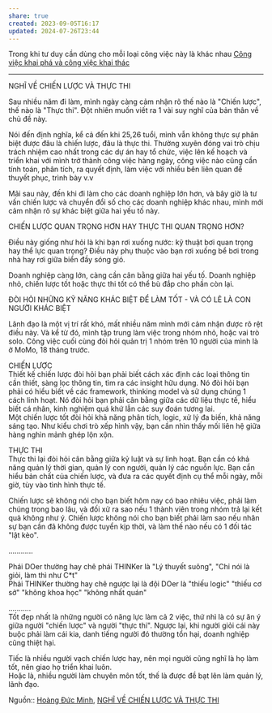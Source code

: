 ```yaml
---
share: true
created: 2023-09-05T16:17
updated: 2024-07-26T23:44
---
```

Trong khi tư duy cần dùng cho mỗi loại công việc này là khác nhau
[Công việc khai phá và công việc khai thác](../../C%C3%B4ng%20vi%E1%BB%87c/C%C3%B4ng%20vi%E1%BB%87c%20khai%20ph%C3%A1%20v%C3%A0%20c%C3%B4ng%20vi%E1%BB%87c%20khai%20th%C3%A1c.md)

---
NGHĨ VỀ CHIẾN LƯỢC VÀ THỰC THI  
  
Sau nhiều năm đi làm, mình ngày càng cảm nhận rõ thế nào là "Chiến lược", thế nào là "Thực thi". Đột nhiên muốn viết ra 1 vài suy nghĩ của bản thân về chủ đề này.  
  
Nói đến định nghĩa, kể cả đến khi 25,26 tuổi, mình vẫn không thực sự phân biệt được đâu là chiến lược, đâu là thực thi. Thường xuyên đóng vai trò chịu trách nhiệm cao nhất trong các dự án hay tổ chức, việc lên kế hoạch và triển khai với mình trở thành công việc hàng ngày, công việc nào cũng cần tính toán, phân tích, ra quyết định, làm việc với nhiều bên liên quan để thuyết phục, trình bày v.v  
  
Mãi sau này, đến khi đi làm cho các doanh nghiệp lớn hơn, và bây giờ là tư vấn chiến lược và chuyển đổi số cho các doanh nghiệp khác nhau, mình mới cảm nhận rõ sự khác biệt giữa hai yếu tố này.  
  
CHIẾN LƯỢC QUAN TRỌNG HƠN HAY THỰC THI QUAN TRỌNG HƠN?  
  
Điều này giống như hỏi là khi bạn rơi xuống nước: kỹ thuật bơi quan trọng hay thể lực quan trọng? Điều này phụ thuộc vào bạn rơi xuống bể bơi trong nhà hay rơi giữa biển đầy sóng gió.  
  
Doanh nghiệp càng lớn, càng cần cân bằng giữa hai yếu tố. Doanh nghiệp nhỏ, chiến lược tốt hoặc thực thi tốt có thể bù đắp cho phần còn lại.  
  
ĐÒI HỎI NHỮNG KỸ NĂNG KHÁC BIỆT ĐỂ LÀM TỐT - VÀ CÓ LẼ LÀ CON NGƯỜI KHÁC BIỆT  
  
Lãnh đạo là một vị trí rất khó, mất nhiều năm mình mới cảm nhận được rõ rệt điều này. Và kể từ đó, mình tập trung làm việc trong nhóm nhỏ, hoặc vai trò solo. Công việc cuối cùng đòi hỏi quản trị 1 nhóm trên 10 người của mình là ở MoMo, 18 tháng trước.  
  
CHIẾN LƯỢC  
Thiết kế chiến lược đòi hỏi bạn phải biết cách xác định các loại thông tin cần thiết, sàng lọc thông tin, tìm ra các insight hữu dụng. Nó đòi hỏi bạn phải có hiểu biết về các framework, thinking model và sử dụng chúng 1 cách linh hoạt. Nó đòi hỏi bạn phải cân bằng giữa các dữ liệu thực tế, hiểu biết cá nhân, kinh nghiệm quá khứ lẫn các suy đoán tương lai.  
Một chiến lược tốt đòi hỏi khả năng phân tích, logic, xử lý đa biến, khả năng sáng tạo. Như kiểu chơi trò xếp hình vậy, bạn cần nhìn thấy mối liên hệ giữa hàng nghìn mảnh ghép lộn xộn.  
  
THỰC THI  
Thực thi lại đòi hỏi cân bằng giữa kỷ luật và sự linh hoạt. Bạn cần có khả năng quản lý thời gian, quản lý con người, quản lý các nguồn lực. Bạn cần hiểu bản chất của chiến lược, và đưa ra các quyết định cụ thể mỗi ngày, mỗi giờ, tùy vào tình hình thực tế.  
  
Chiến lược sẽ không nói cho bạn biết hôm nay có bao nhiêu việc, phải làm chúng trong bao lâu, và đối xử ra sao nếu 1 thành viên trong nhóm trả lại kết quả không như ý. Chiến lược không nói cho bạn biết phải làm sao nếu nhân sự bạn cần đã không được tuyển kịp thời, và làm thế nào nếu có 1 đối tác "lật kèo".  
  
............  
  
Phái DOer thường hay chê phái THINKer là "Lý thuyết suông", "Chỉ nói là giỏi, làm thì như C*t"  
Phải THINKer thường hay chê ngược lại là đội DOer là "thiếu logic" "thiếu cơ sở" "không khoa học" "không nhất quán"  
  
...........  
Tốt đẹp nhất là những người có năng lực làm cả 2 việc, thứ nhì là có sự ăn ý giữa người "chiến lược" và người "thực thi". Ngược lại, khi người giỏi cái này buộc phải làm cái kia, danh tiếng người đó thường tổn hại, doanh nghiệp cũng thiệt hại.  
  
Tiếc là nhiều người vạch chiến lược hay, nên mọi người cũng nghĩ là họ làm tốt, nên giao họ triển khai luôn.  
Hoặc là, nhiều người làm chuyên môn tốt, thế là được đề bạt lên làm quản lý, lãnh đạo.

Nguồn:: [Hoàng Đức Minh](../../../%CE%9E%20Ngu%E1%BB%93n/Qu%E1%BA%A3n%20l%C3%BD%20d%E1%BB%B1%20%C3%A1n,%20ph%C3%A1t%20tri%E1%BB%83n%20s%E1%BA%A3n%20ph%E1%BA%A9m,%20x%C3%A2y%20d%E1%BB%B1ng%20t%E1%BB%95%20ch%E1%BB%A9c/Ho%C3%A0ng%20%C4%90%E1%BB%A9c%20Minh.md), [NGHĨ VỀ CHIẾN LƯỢC VÀ THỰC THI](https://www.facebook.com/minh5e/posts/pfbid0tC3p2ECjrEcEp11mV2p1AHpFQD5NCKqaDG64vreBxUwDpfjGNNcc4pX1hD3KamXal)

